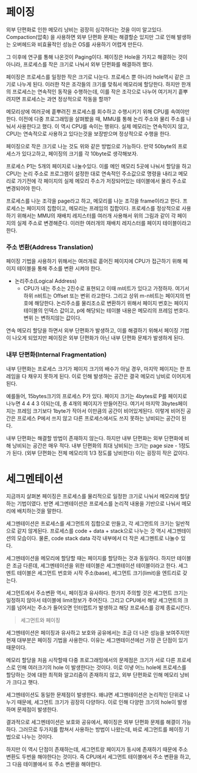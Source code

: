 # 페이징

외부 단편화로 인한 메모리 낭비는 굉장히 심각하다는 것을 이미 알고있다.
Compaction(압축) 을 사용하면 외부 단편화 문제는 해결할순 있지만 그로 인해 발생하는 오버헤드와 비효율적인 성능은 OS를 사용하기 어렵게 만든다.

그 이후에 연구를 통해 나온것이 Paging이다. 페이징은 Hole을 가지고 해결하는 것이 아니라, 프로세스를 작은 크기로 나눠서 외부 단편화를 해결하려 했다.

페이징은 프로세스를 일정한 작은 크기로 나눈다.
프로세스 뿐 아니라 hole역시 같은 크기로 나누게 된다.
이러한 작은 조각들의 크기를 맞춰서 메모리에 할당한다.
하지만 한개의 프로세스는 연속적인 동작을 수행하는데, 이를 작은 조각으로 나누어 여기저기 흩뿌려지면 프로세스는 과연 정상적으로 작동을 할까?

메모리상에 여러곳에 흩뿌려진 프로세스를 회수하고 수행시키기 위해 CPU를 속여야만 한다.
이전에 다중 프로그래밍을 살펴봤을 때, MMU를 통해 논리 주소와 물리 주소를 나눠서 사용한다고 했다.
이 역시 CPU를 속이는 행위다. 실제 메모리는 연속적이지 않고, CPU는 연속적으로 사용하고 있다는것을 보장받으며 정상적으로 수행을 한다.

페이징으로 작은 크기로 나눈 것도 위와 같은 방법으로 가능하다.
만약 50byte의 프로세스가 있다고하고, 페이징의 크기를 각 10byte로 생각해보자.

프로세스 P1는 5개의 페이지로 나눌수있다. 이를 메인 메모리 5곳에 나눠서 할당을 하고 CPU는 논리 주소로 프로그램이 설정한 대로 연속적인 주소값으로 명령을 내리고 메모리로 가기전에 각 페이지의 실제 메모리 주소가 저장되어있는 테이블에서 물리 주소로 변경되어야 한다.

프로세스를 나눈 조각을 page라고 하고, 메모리를 나눈 조각을 frame이라고 한다. 프로세스는 페이지의 집합이고, 메모리는 프레임의 집합이다.
프로세스를 정상적으로 사용하기 위해서는 MMU의 재배치 레지스터를 여러개 사용해서 위의 그림과 같이 각 페이지의 실제 주소로 변경해준다. 이러한 여러개의 재배치 레지스터를 페이지 테이블이라고 한다.

### 주소 변환(Address Translation)

페이징 기법을 사용하기 위해서는 여러개로 흩어진 페이지에 CPU가 접근하기 위해 페이지 테이블을 통해 주소를 변환 시켜야 한다.

- 논리주소(Logical Address)
    - CPU가 내는 주소는 2진수로 표현되고 이때 m비트가 있다고 가정하자. 여기서 하위 n비트는 Offset 또는 변위 라고한다. 그리고 상위 m-n비트는 페이지의 번호에 해당한다.
논리주소를 물리조소로 변환하기 위해서 페이지 번호는 페이지 테이블의 인덱스 값이고, p에 해당되는 테이블 내용은 메모리의 프레임 번호다.
변위 는 변하지않는 값이다.

연속 메모리 할당을 하면서 외부 단편화가 발생하고, 이를 해결하기 위해서 페이징 기법이 나오게 되었지만 페이징은 외부 단편화가 아닌 내부 단편화 문제가 발생하게 된다.

### 내부 단편화(Internal Fragmentation)
내부 단편화는 프로세스 크기가 페이지 크기의 배수가 아닐 경우, 마지막 페이지는 한 프레임을 다 채우지 못하게 된다. 이로 인해 발생하는 공간은 결국 메모리 낭비로 이어지게 된다.

예를들어, 15bytes크기의 프로세스 P가 있다. 페이지 크기는 4bytes로 P를 페이지로 나누면 4 4 4 3 이되는데, 총 4개의 페이지가 만들어진다. 여기서 마지막 3bytes페이지는 프레임 크기보다 1byte가 작아서 이만큼의 공간이 비어있게된다.
이렇게 비어진 공간은 프로세스 P에서 쓰지 않고 다른 프로세스에서도 쓰지 못하는 낭비되는 공간이 된다.

내부 단편화는 해결할 방법이 존재하지 않는다. 하지만 내부 단편화는 외부 단편화에 비해 낭비되는 공간은 매우 적다. 내부 단편화의 최대 낭비되는 크기는 page size - 1정도가 된다.
(외부 단편화는 전체 메모리의 1/3 정도를 낭비한다) 이는 굉장히 작은 값이다.

# 세그멘테이션

지금까지 살펴본 페이징은 프로세스를 물리적으로 일정한 크기로 나눠서 메모리에 할당하는 기법이였다.
반면 세그멘테이션은 프로세스를 논리적 내용을 기반으로 나눠서 메모리에 배치하는것을 말한다.

세그멘테이션은 프로세스를 세그먼트의 집합으로 만들고, 각 세그먼트의 크기는 일반적으로 같지 않게된다. 프로세스를 code + data + stack으로 나누는 것 역시 세그멘테이션의 모습이다.
물론, code stack data 각각 내부에서 더 작은 세그멘트로 나눌수 있다.

세그멘테이션을 메모리에 할당할 때는 페이지를 할당하는 것과 동일하다.
하지만 테이블은 조금 다른데, 세그멘테이션을 위한 테이블은 세그멘테이션 테이블이라고 한다.
세그멘트 테이블은 세그먼트 번호와 시작 주소(base), 세그먼트 크기(limit)을 엔트리로 갖는다.

세그먼트에서 주소변환 역시, 페이징과 유사하다. 한가지 주의할 것은 세그먼트 크기는 일정하지 않아서 테이블에 limit정보가 주어진다. 그리고 CPU에서 해당 세그먼트의 크기를 넘어서는 주소가 들어오면 인터럽트가 발생하고 해당 프로세스를 강제 종료시킨다.

> 세그먼트와 페이징

세그멘테이션은 페이징과 유사하고 보호와 공유에서는 조금 더 나은 성능을 보여주지만 현재 대부분은 페이징 기법을 사용한다. 이유는 세그멘테이션에선 가장 큰 단점이 있기 때문이다.

메모리 할당을 처음 시작할때 다중 프로그래밍에서의 문제점은 크기가 서로 다른 프로세스로 인해 여러크기의 hole 이 발생한다는 것이다. 이로 이냏 어느 hole에 프로세스를 할당하는 것에 대한 최적화 알고리즘이 존재하지 않고, 외부 단편화로 인해 메모리 낭비가 크다고 햇다.

세그멘테이션도 동일한 문제점이 발생한다. 왜냐면 세그멘테이션은 논리적인 단위로 나누기 때문에, 세그먼트 크기가 굉장히 다양하다. 이로 인해 다양한 크기의 hole이 발생하며 문제점이 발생한다.

결과적으로 세그멘테이션은 보호와 공유에서, 페이징은 외부 단편화 문제를 해결이 가능하다.
그러므로 두가지를 합쳐서 사용하는 방법이 나왔는데,  바로 세그먼트를 페이징 기법으로 나누는 것이다.

하지만 이 역시 단점이 존재하는데, 세그먼트랑 페이지가 동시에 존재하기 때문에 주소 변환도 두번을 해야한다는 것이다. 즉 CPU에서 세그먼트 테이블에서 주소 변환을 하고, 그 다음 테이블에서 또 주소 변환을 해야한다.


